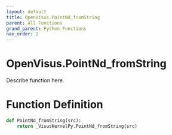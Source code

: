 ```yaml
---
layout: default
title: OpenVisus.PointNd_fromString
parent: All Functions
grand_parent: Python Functions
nav_order: 2
---
```


# OpenVisus.PointNd_fromString

Describe function here.

# Function Definition

```python
def PointNd_fromString(src):
    return _VisusKernelPy.PointNd_fromString(src)
```